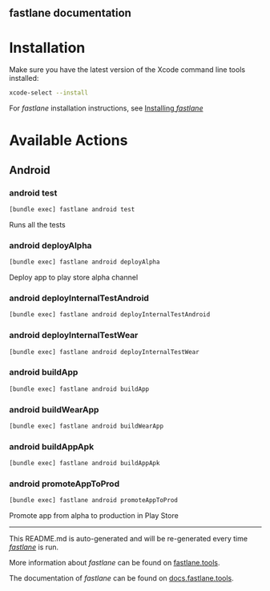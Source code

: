 fastlane documentation
----

# Installation

Make sure you have the latest version of the Xcode command line tools installed:

```sh
xcode-select --install
```

For _fastlane_ installation instructions, see [Installing _fastlane_](https://docs.fastlane.tools/#installing-fastlane)

# Available Actions

## Android

### android test

```sh
[bundle exec] fastlane android test
```

Runs all the tests

### android deployAlpha

```sh
[bundle exec] fastlane android deployAlpha
```

Deploy app to play store alpha channel

### android deployInternalTestAndroid

```sh
[bundle exec] fastlane android deployInternalTestAndroid
```



### android deployInternalTestWear

```sh
[bundle exec] fastlane android deployInternalTestWear
```



### android buildApp

```sh
[bundle exec] fastlane android buildApp
```



### android buildWearApp

```sh
[bundle exec] fastlane android buildWearApp
```



### android buildAppApk

```sh
[bundle exec] fastlane android buildAppApk
```



### android promoteAppToProd

```sh
[bundle exec] fastlane android promoteAppToProd
```

Promote app from alpha to production in Play Store

----

This README.md is auto-generated and will be re-generated every time [_fastlane_](https://fastlane.tools) is run.

More information about _fastlane_ can be found on [fastlane.tools](https://fastlane.tools).

The documentation of _fastlane_ can be found on [docs.fastlane.tools](https://docs.fastlane.tools).
